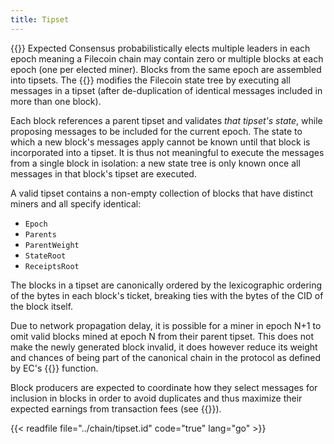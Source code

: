 ```yaml
---
title: Tipset
---
```


{{<label tipset>}}
Expected Consensus probabilistically elects multiple leaders in each epoch meaning a Filecoin chain may contain zero or multiple blocks at each epoch (one per elected miner). Blocks from the same epoch are assembled into tipsets. The {{<sref interpreter>}} modifies the Filecoin state tree by executing all messages in a tipset (after de-duplication of identical messages included in more than one block). 

Each block references a parent tipset and validates _that tipset's state_, while proposing messages to be included for the current epoch. The state to which a new block's messages apply cannot be known until that block is incorporated into a tipset. It is thus not meaningful to execute the messages from a single block in isolation: a new state tree is only known once all messages in that block's tipset are executed. 
 
A valid tipset contains a non-empty collection of blocks that have distinct miners and all specify identical:

- `Epoch` 
- `Parents`
- `ParentWeight`
- `StateRoot`
- `ReceiptsRoot`

The blocks in a tipset are canonically ordered by the lexicographic ordering of the bytes in each block's ticket, breaking ties with the bytes of the CID of the block itself.

Due to network propagation delay, it is possible for a miner in epoch N+1 to omit valid blocks mined at epoch N from their parent tipset. This does not make the newly generated block invalid, it does however reduce its weight and chances of being part of the canonical chain in the protocol as defined by EC's {{<sref chain_selection>}} function.

Block producers are expected to coordinate how they select messages for inclusion in blocks in order to avoid duplicates and thus maximize their expected earnings from transaction fees (see {{<sref message_pool>}}).

{{< readfile file="../chain/tipset.id" code="true" lang="go" >}}